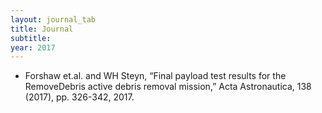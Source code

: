 ```yaml
---
layout: journal_tab
title: Journal
subtitle: 
year: 2017
---
```


<!---
#### 2017
-->

- Forshaw et.al. and WH Steyn, “Final payload test results for the RemoveDebris active debris removal mission,” Acta Astronautica, 138 (2017), pp. 326-342, 2017.





